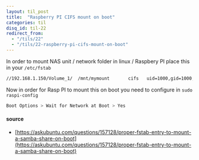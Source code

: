 ```yaml
---
layout: til_post
title:  "Raspberry PI CIFS mount on boot"
categories: til
disq_id: til-22
redirect_from:
  - "/tils/22"
  - "/tils/22-raspberry-pi-cifs-mount-on-boot"
---
```



In order to mount NAS unit / network folder in linux / Raspbery PI
place this in your `/etc/fstab`

```bash
//192.168.1.150/Volume_1/  /mnt/mymount       cifs   uid=1000,gid=1000,rw,username=myusername,password=MyPAssWD      0       0
```

Now in order for Rasp PI to mount this on boot you need
to configure in `sudo raspi-config`


```bash
Boot Options > Wait for Network at Boot > Yes 
```

#### source

* [https://askubuntu.com/questions/157128/proper-fstab-entry-to-mount-a-samba-share-on-boot](https://askubuntu.com/questions/157128/proper-fstab-entry-to-mount-a-samba-share-on-boot)
